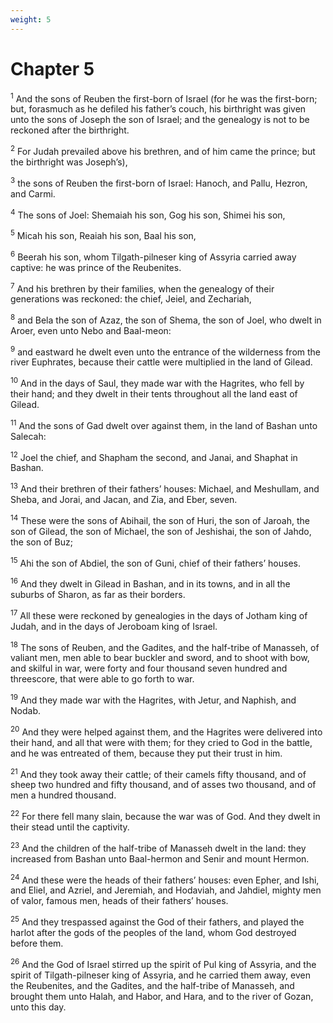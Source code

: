 ```yaml
---
weight: 5
---
```


# Chapter 5

<sup>1</sup> And the sons of Reuben the first-born of Israel (for he was the first-born; but, forasmuch as he defiled his father’s couch, his birthright was given unto the sons of Joseph the son of Israel; and the genealogy is not to be reckoned after the birthright. 

<sup>2</sup> For Judah prevailed above his brethren, and of him came the prince; but the birthright was Joseph’s), 

<sup>3</sup> the sons of Reuben the first-born of Israel: Hanoch, and Pallu, Hezron, and Carmi. 

<sup>4</sup> The sons of Joel: Shemaiah his son, Gog his son, Shimei his son, 

<sup>5</sup> Micah his son, Reaiah his son, Baal his son, 

<sup>6</sup> Beerah his son, whom Tilgath-pilneser king of Assyria carried away captive: he was prince of the Reubenites. 

<sup>7</sup> And his brethren by their families, when the genealogy of their generations was reckoned: the chief, Jeiel, and Zechariah, 

<sup>8</sup> and Bela the son of Azaz, the son of Shema, the son of Joel, who dwelt in Aroer, even unto Nebo and Baal-meon: 

<sup>9</sup> and eastward he dwelt even unto the entrance of the wilderness from the river Euphrates, because their cattle were multiplied in the land of Gilead. 

<sup>10</sup> And in the days of Saul, they made war with the Hagrites, who fell by their hand; and they dwelt in their tents throughout all the land east of Gilead. 

<sup>11</sup> And the sons of Gad dwelt over against them, in the land of Bashan unto Salecah: 

<sup>12</sup> Joel the chief, and Shapham the second, and Janai, and Shaphat in Bashan. 

<sup>13</sup> And their brethren of their fathers’ houses: Michael, and Meshullam, and Sheba, and Jorai, and Jacan, and Zia, and Eber, seven. 

<sup>14</sup> These were the sons of Abihail, the son of Huri, the son of Jaroah, the son of Gilead, the son of Michael, the son of Jeshishai, the son of Jahdo, the son of Buz; 

<sup>15</sup> Ahi the son of Abdiel, the son of Guni, chief of their fathers’ houses. 

<sup>16</sup> And they dwelt in Gilead in Bashan, and in its towns, and in all the suburbs of Sharon, as far as their borders. 

<sup>17</sup> All these were reckoned by genealogies in the days of Jotham king of Judah, and in the days of Jeroboam king of Israel. 

<sup>18</sup> The sons of Reuben, and the Gadites, and the half-tribe of Manasseh, of valiant men, men able to bear buckler and sword, and to shoot with bow, and skilful in war, were forty and four thousand seven hundred and threescore, that were able to go forth to war. 

<sup>19</sup> And they made war with the Hagrites, with Jetur, and Naphish, and Nodab. 

<sup>20</sup> And they were helped against them, and the Hagrites were delivered into their hand, and all that were with them; for they cried to God in the battle, and he was entreated of them, because they put their trust in him. 

<sup>21</sup> And they took away their cattle; of their camels fifty thousand, and of sheep two hundred and fifty thousand, and of asses two thousand, and of men a hundred thousand. 

<sup>22</sup> For there fell many slain, because the war was of God. And they dwelt in their stead until the captivity. 

<sup>23</sup> And the children of the half-tribe of Manasseh dwelt in the land: they increased from Bashan unto Baal-hermon and Senir and mount Hermon. 

<sup>24</sup> And these were the heads of their fathers’ houses: even Epher, and Ishi, and Eliel, and Azriel, and Jeremiah, and Hodaviah, and Jahdiel, mighty men of valor, famous men, heads of their fathers’ houses. 

<sup>25</sup> And they trespassed against the God of their fathers, and played the harlot after the gods of the peoples of the land, whom God destroyed before them. 

<sup>26</sup> And the God of Israel stirred up the spirit of Pul king of Assyria, and the spirit of Tilgath-pilneser king of Assyria, and he carried them away, even the Reubenites, and the Gadites, and the half-tribe of Manasseh, and brought them unto Halah, and Habor, and Hara, and to the river of Gozan, unto this day. 


